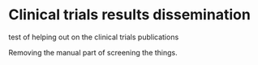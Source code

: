 # Clinical trials results dissemination
test of helping out on the clinical trials publications

Removing the manual part of screening the things.

